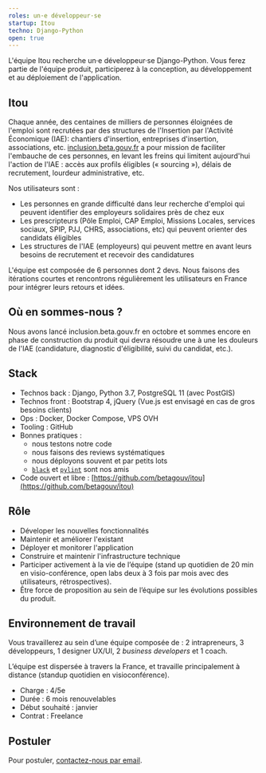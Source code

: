 ```yaml
---
roles: un·e développeur·se
startup: Itou
techno: Django-Python
open: true
---
```


L'équipe Itou recherche un·e développeur·se Django-Python. Vous ferez partie de l'équipe produit, participerez à la conception, au développement et au déploiement de l'application.

<!--more-->

## Itou 

Chaque année, des centaines de milliers de personnes éloignées de l'emploi sont recrutées par des structures de l'Insertion par l'Activité Économique (IAE): chantiers d'insertion, entreprises d'insertion, associations, etc.
[inclusion.beta.gouv.fr](https://inclusion.beta.gouv.fr/) a pour mission de faciliter l'embauche de ces personnes, en levant les freins qui limitent aujourd'hui l'action de l'IAE : accès aux profils éligibles (« sourcing »), délais de recrutement, lourdeur administrative, etc.

Nos utilisateurs sont :
- Les personnes en grande difficulté dans leur recherche d'emploi qui peuvent identifier des employeurs solidaires près de chez eux
- Les prescripteurs (Pôle Emploi, CAP Emploi, Missions Locales, services sociaux, SPIP, PJJ, CHRS, associations, etc) qui peuvent orienter des candidats éligibles
- Les structures de l'IAE (employeurs) qui peuvent mettre en avant leurs besoins de recrutement et recevoir des candidatures

L'équipe est composée de 6 personnes dont 2 devs. Nous faisons des itérations courtes et rencontrons régulièrement les utilisateurs en France pour intégrer leurs retours et idées.

## Où en sommes-nous ?

Nous avons lancé inclusion.beta.gouv.fr en octobre et sommes encore en phase de construction du produit qui devra résoudre une à une les douleurs de l'IAE (candidature, diagnostic d'éligibilité, suivi du candidat, etc.).

## Stack 

- Technos back : Django, Python 3.7, PostgreSQL 11 (avec PostGIS)
- Technos front : Bootstrap 4, jQuery (Vue.js est envisagé en cas de gros besoins clients)
- Ops : Docker, Docker Compose, VPS OVH
- Tooling : GitHub
- Bonnes pratiques :
    - nous testons notre code
    - nous faisons des reviews systématiques
    - nous déployons souvent et par petits lots
    - [`black`](https://github.com/psf/black) et [`pylint`](https://www.pylint.org) sont nos amis
- Code ouvert et libre : [https://github.com/betagouv/itou](https://github.com/betagouv/itou)

## Rôle

- Déveloper les nouvelles fonctionnalités
- Maintenir et améliorer l'existant
- Déployer et monitorer l'application
- Construire et maintenir l'infrastructure technique
- Participer activement à la vie de l’équipe (stand up quotidien de 20 min en visio-conférence, open labs deux à 3 fois par mois avec des utilisateurs, rétrospectives).
- Être force de proposition au sein de l’équipe sur les évolutions possibles du produit.

## Environnement de travail
Vous travaillerez au sein d’une équipe composée de : 2 intrapreneurs, 3 développeurs, 1 designer UX/UI, 2 _business developers_ et 1 coach.

L’équipe est dispersée à travers la France, et travaille principalement à distance (standup quotidien en visioconférence).

- Charge : 4/5e
- Durée : 6 mois renouvelables
- Début souhaité : janvier 
- Contrat : Freelance


## Postuler

Pour postuler, [contactez-nous par email](mailto:contact@inclusion.beta.gouv.fr).
